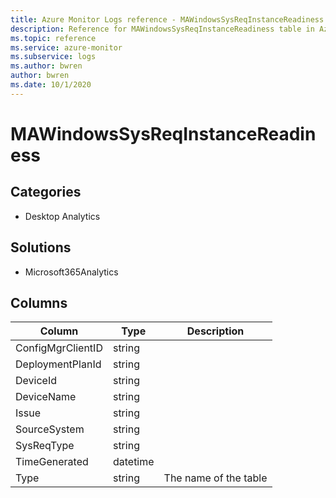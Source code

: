 ```yaml
---
title: Azure Monitor Logs reference - MAWindowsSysReqInstanceReadiness
description: Reference for MAWindowsSysReqInstanceReadiness table in Azure Monitor Logs.
ms.topic: reference
ms.service: azure-monitor
ms.subservice: logs
ms.author: bwren
author: bwren
ms.date: 10/1/2020
---
```


# MAWindowsSysReqInstanceReadiness

 

## Categories

- Desktop Analytics
## Solutions

- Microsoft365Analytics




## Columns

|Column|Type|Description|
|---|---|---|
|ConfigMgrClientID|string||
|DeploymentPlanId|string||
|DeviceId|string||
|DeviceName|string||
|Issue|string||
|SourceSystem|string||
|SysReqType|string||
|TimeGenerated|datetime||
|Type|string|The name of the table|
